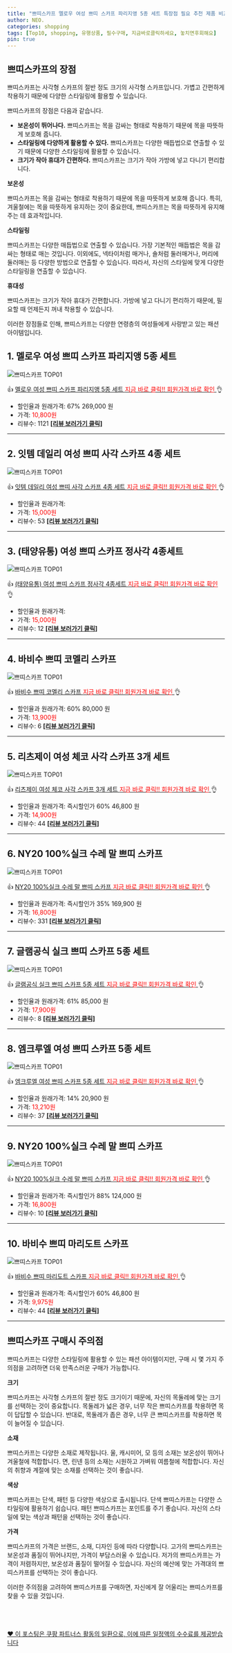```yaml
---
title: "쁘띠스카프 멜로우 여성 쁘띠 스카프 파리지앵 5종 세트 특장점 필요 추천 제품 비교 최저 가격 비교 장점 구매 후기 구매평"
author: NEO.
categories: shopping
tags: [Top10, shopping, 유행상품, 필수구매, 지금바로클릭하세요, 놓치면후회해요]
pin: true
---
```

## 쁘띠스카프의 장점

쁘띠스카프는 사각형 스카프의 절반 정도 크기의 사각형 스카프입니다. 가볍고 간편하게 착용하기 때문에 다양한 스타일링에 활용할 수 있습니다.

쁘띠스카프의 장점은 다음과 같습니다.

* **보온성이 뛰어나다.** 쁘띠스카프는 목을 감싸는 형태로 착용하기 때문에 목을 따뜻하게 보호해 줍니다.
* **스타일링에 다양하게 활용할 수 있다.** 쁘띠스카프는 다양한 매듭법으로 연출할 수 있기 때문에 다양한 스타일링에 활용할 수 있습니다.
* **크기가 작아 휴대가 간편하다.** 쁘띠스카프는 크기가 작아 가방에 넣고 다니기 편리합니다.

**보온성**

쁘띠스카프는 목을 감싸는 형태로 착용하기 때문에 목을 따뜻하게 보호해 줍니다. 특히, 겨울철에는 목을 따뜻하게 유지하는 것이 중요한데, 쁘띠스카프는 목을 따뜻하게 유지해 주는 데 효과적입니다.

**스타일링**

쁘띠스카프는 다양한 매듭법으로 연출할 수 있습니다. 가장 기본적인 매듭법은 목을 감싸는 형태로 매는 것입니다. 이외에도, 넥타이처럼 매거나, 숄처럼 둘러매거나, 머리에 둘러매는 등 다양한 방법으로 연출할 수 있습니다. 따라서, 자신의 스타일에 맞게 다양한 스타일링을 연출할 수 있습니다.

**휴대성**

쁘띠스카프는 크기가 작아 휴대가 간편합니다. 가방에 넣고 다니기 편리하기 때문에, 필요할 때 언제든지 꺼내 착용할 수 있습니다.

이러한 장점들로 인해, 쁘띠스카프는 다양한 연령층의 여성들에게 사랑받고 있는 패션 아이템입니다.

   

## 1. 멜로우 여성 쁘띠 스카프 파리지앵 5종 세트

![쁘띠스카프 TOP01](https://thumbnail9.coupangcdn.com/thumbnails/remote/490x490ex/image/vendor_inventory/9c2d/97193be94d9b871c6a74c7468a36aba76c9a8f3d3bb0c19dc30260a78660.jpg)


👍 [멜로우 여성 쁘띠 스카프 파리지앵 5종 세트 <font color=red> 지금 바로 클릭!! 회원가격 바로 확인 </font> ](https://link.coupang.com/re/AFFSDP?lptag=AF3617701&subid=GithubCoopas&pageKey=7583505420&traceid=V0-153&itemId=20023887879&vendorItemId=86907385222) 👌 


- 할인율과 원래가격: 67%  269,000   원
- 가격: <span style='color:red'>10,800원</span>
- 리뷰수: 1121  [**[리뷰 보러가기 클릭]**](https://link.coupang.com/re/AFFSDP?lptag=AF3617701&subid=GithubCoopas&pageKey=7583505420&traceid=V0-153&itemId=20023887879&vendorItemId=86907385222)

---


   

## 2. 잇템 데일리 여성 쁘띠 사각 스카프 4종 세트

![쁘띠스카프 TOP01](https://thumbnail9.coupangcdn.com/thumbnails/remote/490x490ex/image/vendor_inventory/676a/1a92c63c89b5cda69164ff8a84d8efc2abe3d35fa4b60a28476f3cdbe02c.jpg)


👍 [잇템 데일리 여성 쁘띠 사각 스카프 4종 세트 <font color=red> 지금 바로 클릭!! 회원가격 바로 확인 </font> ](https://link.coupang.com/re/AFFSDP?lptag=AF3617701&subid=GithubCoopas&pageKey=7192317158&traceid=V0-153&itemId=18161926731&vendorItemId=85354032858) 👌 


- 할인율과 원래가격: 
- 가격: <span style='color:red'>15,000원</span>
- 리뷰수: 53  [**[리뷰 보러가기 클릭]**](https://link.coupang.com/re/AFFSDP?lptag=AF3617701&subid=GithubCoopas&pageKey=7192317158&traceid=V0-153&itemId=18161926731&vendorItemId=85354032858)

---


   

## 3. (태양유통) 여성 쁘띠 스카프 정사각 4종세트

![쁘띠스카프 TOP01](https://thumbnail8.coupangcdn.com/thumbnails/remote/490x490ex/image/vendor_inventory/9490/684dbcbf82caafaf173b74fbd3ebe9fe5a3adfd9d470bb9a0e49eb1d793a.jpg)


👍 [(태양유통) 여성 쁘띠 스카프 정사각 4종세트 <font color=red> 지금 바로 클릭!! 회원가격 바로 확인 </font> ](https://link.coupang.com/re/AFFSDP?lptag=AF3617701&subid=GithubCoopas&pageKey=7187946028&traceid=V0-153&itemId=18142050056&vendorItemId=85355114019) 👌 


- 할인율과 원래가격: 
- 가격: <span style='color:red'>15,000원</span>
- 리뷰수: 12  [**[리뷰 보러가기 클릭]**](https://link.coupang.com/re/AFFSDP?lptag=AF3617701&subid=GithubCoopas&pageKey=7187946028&traceid=V0-153&itemId=18142050056&vendorItemId=85355114019)

---


   

## 4. 바비수 쁘띠 코멜리 스카프

![쁘띠스카프 TOP01](https://thumbnail6.coupangcdn.com/thumbnails/remote/490x490ex/image/rs_quotation_api/zeorlbmt/aa2a2614db3c4df583580ff591dfe21a.jpg)


👍 [바비수 쁘띠 코멜리 스카프 <font color=red> 지금 바로 클릭!! 회원가격 바로 확인 </font> ](https://link.coupang.com/re/AFFSDP?lptag=AF3617701&subid=GithubCoopas&pageKey=6773957904&traceid=V0-153&itemId=15912285730&vendorItemId=83119786615) 👌 


- 할인율과 원래가격: 60%  80,000   원
- 가격: <span style='color:red'>13,900원</span>
- 리뷰수: 6  [**[리뷰 보러가기 클릭]**](https://link.coupang.com/re/AFFSDP?lptag=AF3617701&subid=GithubCoopas&pageKey=6773957904&traceid=V0-153&itemId=15912285730&vendorItemId=83119786615)

---


   

## 5. 리츠제이 여성 체코 사각 스카프 3개 세트

![쁘띠스카프 TOP01](https://thumbnail6.coupangcdn.com/thumbnails/remote/490x490ex/image/vendor_inventory/cb43/95a81eb36a5b90024ab04472f4f69e3133ffa5b68da3d2fb1e54f5089e65.jpg)


👍 [리츠제이 여성 체코 사각 스카프 3개 세트 <font color=red> 지금 바로 클릭!! 회원가격 바로 확인 </font> ](https://link.coupang.com/re/AFFSDP?lptag=AF3617701&subid=GithubCoopas&pageKey=6758411104&traceid=V0-153&itemId=15831364617&vendorItemId=83043023849) 👌 


- 할인율과 원래가격: 즉시할인가 60%  46,800   원
- 가격: <span style='color:red'>14,900원</span>
- 리뷰수: 44  [**[리뷰 보러가기 클릭]**](https://link.coupang.com/re/AFFSDP?lptag=AF3617701&subid=GithubCoopas&pageKey=6758411104&traceid=V0-153&itemId=15831364617&vendorItemId=83043023849)

---


   

## 6. NY20 100%실크 수레 말 쁘띠 스카프

![쁘띠스카프 TOP01](https://thumbnail10.coupangcdn.com/thumbnails/remote/490x490ex/image/vendor_inventory/f6ce/a897f23ae51c3faf9d5724911e8e727e92ed2e1f93dcc5e6845fe8923f97.JPG)


👍 [NY20 100%실크 수레 말 쁘띠 스카프 <font color=red> 지금 바로 클릭!! 회원가격 바로 확인 </font> ](https://link.coupang.com/re/AFFSDP?lptag=AF3617701&subid=GithubCoopas&pageKey=7597387840&traceid=V0-153&itemId=18218094812&vendorItemId=87184854842) 👌 


- 할인율과 원래가격: 즉시할인가 35%  169,900   원
- 가격: <span style='color:red'>16,800원</span>
- 리뷰수: 331  [**[리뷰 보러가기 클릭]**](https://link.coupang.com/re/AFFSDP?lptag=AF3617701&subid=GithubCoopas&pageKey=7597387840&traceid=V0-153&itemId=18218094812&vendorItemId=87184854842)

---


   

## 7. 글램공식 실크 쁘띠 스카프 5종 세트

![쁘띠스카프 TOP01](https://thumbnail10.coupangcdn.com/thumbnails/remote/490x490ex/image/vendor_inventory/a34f/694905fe9cab28f59ce516d522cda16c2846fb37732a7bbcb1798b58ac31.JPG)


👍 [글램공식 실크 쁘띠 스카프 5종 세트 <font color=red> 지금 바로 클릭!! 회원가격 바로 확인 </font> ](https://link.coupang.com/re/AFFSDP?lptag=AF3617701&subid=GithubCoopas&pageKey=6756488735&traceid=V0-153&itemId=15820196014&vendorItemId=83032500937) 👌 


- 할인율과 원래가격: 61%  85,000   원
- 가격: <span style='color:red'>17,900원</span>
- 리뷰수: 8  [**[리뷰 보러가기 클릭]**](https://link.coupang.com/re/AFFSDP?lptag=AF3617701&subid=GithubCoopas&pageKey=6756488735&traceid=V0-153&itemId=15820196014&vendorItemId=83032500937)

---


   

## 8. 엠크루엘 여성 쁘띠 스카프 5종 세트

![쁘띠스카프 TOP01](https://thumbnail8.coupangcdn.com/thumbnails/remote/490x490ex/image/vendor_inventory/be86/ed1b548b93b5fdd5a83dd67f712d9448979a2abd6be49edb787a8a5165b1.jpg)


👍 [엠크루엘 여성 쁘띠 스카프 5종 세트 <font color=red> 지금 바로 클릭!! 회원가격 바로 확인 </font> ](https://link.coupang.com/re/AFFSDP?lptag=AF3617701&subid=GithubCoopas&pageKey=7673462668&traceid=V0-153&itemId=20476342253&vendorItemId=85159764267) 👌 


- 할인율과 원래가격: 14%  20,900   원
- 가격: <span style='color:red'>13,210원</span>
- 리뷰수: 37  [**[리뷰 보러가기 클릭]**](https://link.coupang.com/re/AFFSDP?lptag=AF3617701&subid=GithubCoopas&pageKey=7673462668&traceid=V0-153&itemId=20476342253&vendorItemId=85159764267)

---


   

## 9. NY20 100%실크 수레 말 쁘띠 스카프

![쁘띠스카프 TOP01](https://thumbnail6.coupangcdn.com/thumbnails/remote/490x490ex/image/vendor_inventory/7a0a/cfdedad5b9752bf9e34633d9d95d398791a9a3ae4a2092f49be1238aedb8.JPG)


👍 [NY20 100%실크 수레 말 쁘띠 스카프 <font color=red> 지금 바로 클릭!! 회원가격 바로 확인 </font> ](https://link.coupang.com/re/AFFSDP?lptag=AF3617701&subid=GithubCoopas&pageKey=7597387840&traceid=V0-153&itemId=20089463088&vendorItemId=87184854831) 👌 


- 할인율과 원래가격: 즉시할인가 88%  124,000   원
- 가격: <span style='color:red'>16,800원</span>
- 리뷰수: 10  [**[리뷰 보러가기 클릭]**](https://link.coupang.com/re/AFFSDP?lptag=AF3617701&subid=GithubCoopas&pageKey=7597387840&traceid=V0-153&itemId=20089463088&vendorItemId=87184854831)

---


   

## 10. 바비수 쁘띠 마리도트 스카프

![쁘띠스카프 TOP01](https://thumbnail8.coupangcdn.com/thumbnails/remote/490x490ex/image/retail/images/2020/10/15/10/1/4100ae33-9d23-452e-9148-08b0815c8ece.jpg)


👍 [바비수 쁘띠 마리도트 스카프 <font color=red> 지금 바로 클릭!! 회원가격 바로 확인 </font> ](https://link.coupang.com/re/AFFSDP?lptag=AF3617701&subid=GithubCoopas&pageKey=2264011726&traceid=V0-153&itemId=3880420631&vendorItemId=71865073005) 👌 


- 할인율과 원래가격: 즉시할인가 60%  46,800   원
- 가격: <span style='color:red'>9,975원</span>
- 리뷰수: 44  [**[리뷰 보러가기 클릭]**](https://link.coupang.com/re/AFFSDP?lptag=AF3617701&subid=GithubCoopas&pageKey=2264011726&traceid=V0-153&itemId=3880420631&vendorItemId=71865073005)

---
## 쁘띠스카프 구매시 주의점

쁘띠스카프는 다양한 스타일링에 활용할 수 있는 패션 아이템이지만, 구매 시 몇 가지 주의점을 고려하면 더욱 만족스러운 구매가 가능합니다.

**크기**

쁘띠스카프는 사각형 스카프의 절반 정도 크기이기 때문에, 자신의 목둘레에 맞는 크기를 선택하는 것이 중요합니다. 목둘레가 넓은 경우, 너무 작은 쁘띠스카프를 착용하면 목이 답답할 수 있습니다. 반대로, 목둘레가 좁은 경우, 너무 큰 쁘띠스카프를 착용하면 목이 늘어질 수 있습니다.

**소재**

쁘띠스카프는 다양한 소재로 제작됩니다. 울, 캐시미어, 모 등의 소재는 보온성이 뛰어나 겨울철에 적합합니다. 면, 린넨 등의 소재는 시원하고 가벼워 여름철에 적합합니다. 자신의 취향과 계절에 맞는 소재를 선택하는 것이 좋습니다.

**색상**

쁘띠스카프는 단색, 패턴 등 다양한 색상으로 출시됩니다. 단색 쁘띠스카프는 다양한 스타일링에 활용하기 쉽습니다. 패턴 쁘띠스카프는 포인트를 주기 좋습니다. 자신의 스타일에 맞는 색상과 패턴을 선택하는 것이 좋습니다.

**가격**

쁘띠스카프의 가격은 브랜드, 소재, 디자인 등에 따라 다양합니다. 고가의 쁘띠스카프는 보온성과 품질이 뛰어나지만, 가격이 부담스러울 수 있습니다. 저가의 쁘띠스카프는 가격이 저렴하지만, 보온성과 품질이 떨어질 수 있습니다. 자신의 예산에 맞는 가격대의 쁘띠스카프를 선택하는 것이 좋습니다.

이러한 주의점을 고려하여 쁘띠스카프를 구매하면, 자신에게 잘 어울리는 쁘띠스카프를 찾을 수 있을 것입니다.<br><br><br><br><br> [ ❤  이 포스팅은 쿠팡 파트너스 활동의 일환으로, 이에 따른 일정액의 수수료를 제공받습니다](https://link.coupang.com/a/bcEFyh)